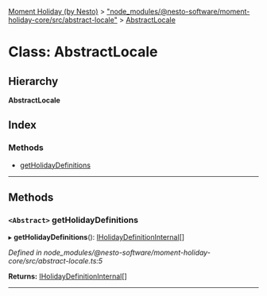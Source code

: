 [Moment Holiday (by Nesto)](../README.md) > ["node_modules/@nesto-software/moment-holiday-core/src/abstract-locale"](../modules/_node_modules__nesto_software_moment_holiday_core_src_abstract_locale_.md) > [AbstractLocale](../classes/_node_modules__nesto_software_moment_holiday_core_src_abstract_locale_.abstractlocale.md)

# Class: AbstractLocale

## Hierarchy

**AbstractLocale**

## Index

### Methods

* [getHolidayDefinitions](_node_modules__nesto_software_moment_holiday_core_src_abstract_locale_.abstractlocale.md#getholidaydefinitions)

---

## Methods

<a id="getholidaydefinitions"></a>

### `<Abstract>` getHolidayDefinitions

▸ **getHolidayDefinitions**(): [IHolidayDefinitionInternal](../interfaces/_node_modules__nesto_software_moment_holiday_core_src_holiday_definition_interface_.iholidaydefinitioninternal.md)[]

*Defined in node_modules/@nesto-software/moment-holiday-core/src/abstract-locale.ts:5*

**Returns:** [IHolidayDefinitionInternal](../interfaces/_node_modules__nesto_software_moment_holiday_core_src_holiday_definition_interface_.iholidaydefinitioninternal.md)[]

___

